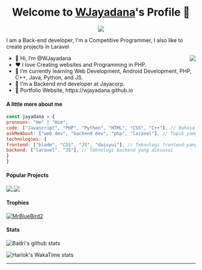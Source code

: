 <p align="center">
<h1 align="center">Welcome to <a href="https://github.com/WJayadana">WJayadana</a>'s Profile 👋</h1>
</p>
<p align="center">
<a align="center" href="https://github.com/DenverCoder1/readme-typing-svg"><img src="https://readme-typing-svg.herokuapp.com?&font=IBM+Plex+Sans&color=F72EE2&size=25&lines=Welcome+to+my+GitHub+Profile!;I'm+a+Back+end+developer;I'm+a+competitive+programmer;I'm+a+Laravel+developer" /></a>
</p>
<p>I am a Back-end developer, I'm a Competitive Programmer, I also like to create projects in Laravel</p>
<img align="right" src="https://media.giphy.com/media/M9gbBd9nbDrOTu1Mqx/giphy.gif">
<ul>
<li>👋 Hi, I’m @WJayadana</li>
<li>❤️ I love Creating websites and Programming in PHP.</li>
<li>🌱 I’m currently learning Web Development, Android Development, PHP, C++, Java, Python, and JS.</li>
<li>💼 I'm a Backend end developer at Jayacorp.</li>
<li>🧐 Portfolio Website, https://wjayadana.github.io</li>
</ul>

#### A little more about me
```javascript
const jayadana = {
pronouns: "He" | "Him",
code: ["Javascript", "PHP", "Python", "HTML", "CSS", "C++"], // Bahasa pemrograman yang dikuasai
askMeAbout: ["web dev", "backend dev", "php", "laravel"], // Topik yang dapat ditanyakan
technologies: {
frontend: ["blade", "CSS", "JS", "daisyui"], // Teknologi frontend yang dikuasai
backend: ["laravel", "JS"], // Teknologi backend yang dikuasai
}
}

```


#### Popular Projects
<a href="[https://github.com/MrBlueBird2/to-do-list-flask](https://github.com/WJayadana/jayabsen)">
<!-- Change the `github-readme-stats.anuraghazra1.vercel.app` to `github-readme-stats.vercel.app`  -->
<img align="center" src="https://github-readme-stats.anuraghazra1.vercel.app/api/pin/?username=WJayadana&repo=jayabsen&theme=onedark" />
</a>    
<a href="https://github.com/WJayadana/laravel-installer">
<!-- Change the `github-readme-stats.anuraghazra1.vercel.app` to `github-readme-stats.vercel.app`  -->
<img align="center" src="https://github-readme-stats.anuraghazra1.vercel.app/api/pin/?username=WJayadana&repo=laravel-installer&theme=onedark"/>
</a>

#### Trophies

<p align="left"> <a href="https://github.com/ryo-ma/github-profile-trophy"><img src="https://github-profile-trophy.vercel.app/?username=WJayadana&row=2&column=6&theme=onedark&column=8&no-frame=false&no-bg=false" alt="MrBlueBird2"></a></p>

#### Stats
<a>
<img align="center" src="https://github-readme-stats.anuraghazra1.vercel.app/api?username=WJayadana&show_icons=true&include_all_commits=true&theme=onedark" alt="Badri's github stats" />
</a>
<a>
<!-- Change the `github-readme-stats.anuraghazra1.vercel.app` to `github-readme-stats.vercel.app`  -->
  
![Harlok's WakaTime stats](https://github-readme-stats.vercel.app/api/wakatime?username=ffflabs\&hide_progress=true)

------
